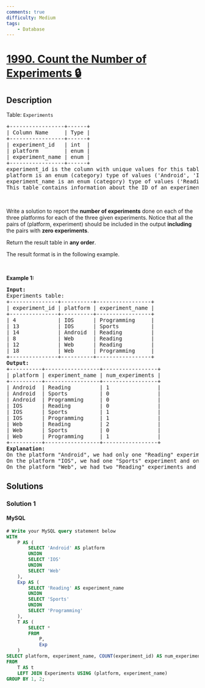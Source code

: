 ```yaml
---
comments: true
difficulty: Medium
tags:
    - Database
---
```


<!-- problem:start -->

# [1990. Count the Number of Experiments 🔒](https://leetcode.com/problems/count-the-number-of-experiments)

## Description

<!-- description:start -->

<p>Table: <code>Experiments</code></p>

<pre>
+-----------------+------+
| Column Name     | Type |
+-----------------+------+
| experiment_id   | int  |
| platform        | enum |
| experiment_name | enum |
+-----------------+------+
experiment_id is the column with unique values for this table.
platform is an enum (category) type of values (&#39;Android&#39;, &#39;IOS&#39;, &#39;Web&#39;).
experiment_name is an enum (category) type of values (&#39;Reading&#39;, &#39;Sports&#39;, &#39;Programming&#39;).
This table contains information about the ID of an experiment done with a random person, the platform used to do the experiment, and the name of the experiment.
</pre>

<p>&nbsp;</p>

<p>Write a solution to report the <strong>number of experiments</strong> done on each of the three platforms for each of the three given experiments. Notice that all the pairs of (platform, experiment) should be included in the output <strong>including</strong> the pairs with <strong>zero experiments</strong>.</p>

<p>Return the result table in <strong>any order</strong>.</p>

<p>The&nbsp;result format is in the following example.</p>

<p>&nbsp;</p>
<p><strong class="example">Example 1:</strong></p>

<pre>
<strong>Input:</strong>
Experiments table:
+---------------+----------+-----------------+
| experiment_id | platform | experiment_name |
+---------------+----------+-----------------+
| 4             | IOS      | Programming     |
| 13            | IOS      | Sports          |
| 14            | Android  | Reading         |
| 8             | Web      | Reading         |
| 12            | Web      | Reading         |
| 18            | Web      | Programming     |
+---------------+----------+-----------------+
<strong>Output:</strong> 
+----------+-----------------+-----------------+
| platform | experiment_name | num_experiments |
+----------+-----------------+-----------------+
| Android  | Reading         | 1               |
| Android  | Sports          | 0               |
| Android  | Programming     | 0               |
| IOS      | Reading         | 0               |
| IOS      | Sports          | 1               |
| IOS      | Programming     | 1               |
| Web      | Reading         | 2               |
| Web      | Sports          | 0               |
| Web      | Programming     | 1               |
+----------+-----------------+-----------------+
<strong>Explanation:</strong> 
On the platform &quot;Android&quot;, we had only one &quot;Reading&quot; experiment.
On the platform &quot;IOS&quot;, we had one &quot;Sports&quot; experiment and one &quot;Programming&quot; experiment.
On the platform &quot;Web&quot;, we had two &quot;Reading&quot; experiments and one &quot;Programming&quot; experiment.
</pre>

<!-- description:end -->

## Solutions

<!-- solution:start -->

### Solution 1

<!-- tabs:start -->

#### MySQL

```sql
# Write your MySQL query statement below
WITH
    P AS (
        SELECT 'Android' AS platform
        UNION
        SELECT 'IOS'
        UNION
        SELECT 'Web'
    ),
    Exp AS (
        SELECT 'Reading' AS experiment_name
        UNION
        SELECT 'Sports'
        UNION
        SELECT 'Programming'
    ),
    T AS (
        SELECT *
        FROM
            P,
            Exp
    )
SELECT platform, experiment_name, COUNT(experiment_id) AS num_experiments
FROM
    T AS t
    LEFT JOIN Experiments USING (platform, experiment_name)
GROUP BY 1, 2;
```

<!-- tabs:end -->

<!-- solution:end -->

<!-- problem:end -->
